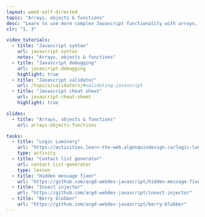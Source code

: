 ```yaml
---
layout: week-self-directed
topic: "Arrays, objects & functions"
desc: "Learn to use more complex Javascript functionality with arrays, objects & reusable functions."
clr: "1, 3"

video_tutorials:
  - title: "Javascript syntax"
    url: javascript-syntax
    notes: "Arrays, objects & functions"
  - title: "Javascript debugging"
    url: javascript-debugging
    highlight: true
  - title: "Javascript validator"
    url: /topics/validators/#validating-javascript
  - title: "Javascript cheat sheet"
    url: javascript-cheat-sheet
    highlight: true

slides:
  - title: "Arrays, objects & functions"
    url: arrays-objects-functions

tasks:
  - title: "Logic Luminary"
    url: "https://activities.learn-the-web.algonquindesign.ca/logic-luminary/"
    type: activity
  - title: "Contact list generator"
    url: contact-list-generator
    type: lesson
  - title: "Hidden message fixer"
    url: "https://github.com/acgd-webdev-javascript/hidden-message-fixer"
  - title: "Insect injector"
    url: "https://github.com/acgd-webdev-javascript/insect-injector"
  - title: "Berry blobber"
    url: "https://github.com/acgd-webdev-javascript/berry-blobber"
---
```

